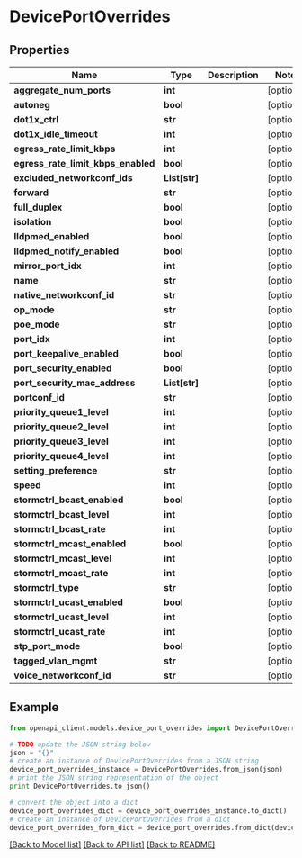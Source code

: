 # DevicePortOverrides


## Properties

Name | Type | Description | Notes
------------ | ------------- | ------------- | -------------
**aggregate_num_ports** | **int** |  | [optional] 
**autoneg** | **bool** |  | [optional] 
**dot1x_ctrl** | **str** |  | [optional] 
**dot1x_idle_timeout** | **int** |  | [optional] 
**egress_rate_limit_kbps** | **int** |  | [optional] 
**egress_rate_limit_kbps_enabled** | **bool** |  | [optional] 
**excluded_networkconf_ids** | **List[str]** |  | [optional] 
**forward** | **str** |  | [optional] 
**full_duplex** | **bool** |  | [optional] 
**isolation** | **bool** |  | [optional] 
**lldpmed_enabled** | **bool** |  | [optional] 
**lldpmed_notify_enabled** | **bool** |  | [optional] 
**mirror_port_idx** | **int** |  | [optional] 
**name** | **str** |  | [optional] 
**native_networkconf_id** | **str** |  | [optional] 
**op_mode** | **str** |  | [optional] 
**poe_mode** | **str** |  | [optional] 
**port_idx** | **int** |  | [optional] 
**port_keepalive_enabled** | **bool** |  | [optional] 
**port_security_enabled** | **bool** |  | [optional] 
**port_security_mac_address** | **List[str]** |  | [optional] 
**portconf_id** | **str** |  | [optional] 
**priority_queue1_level** | **int** |  | [optional] 
**priority_queue2_level** | **int** |  | [optional] 
**priority_queue3_level** | **int** |  | [optional] 
**priority_queue4_level** | **int** |  | [optional] 
**setting_preference** | **str** |  | [optional] 
**speed** | **int** |  | [optional] 
**stormctrl_bcast_enabled** | **bool** |  | [optional] 
**stormctrl_bcast_level** | **int** |  | [optional] 
**stormctrl_bcast_rate** | **int** |  | [optional] 
**stormctrl_mcast_enabled** | **bool** |  | [optional] 
**stormctrl_mcast_level** | **int** |  | [optional] 
**stormctrl_mcast_rate** | **int** |  | [optional] 
**stormctrl_type** | **str** |  | [optional] 
**stormctrl_ucast_enabled** | **bool** |  | [optional] 
**stormctrl_ucast_level** | **int** |  | [optional] 
**stormctrl_ucast_rate** | **int** |  | [optional] 
**stp_port_mode** | **bool** |  | [optional] 
**tagged_vlan_mgmt** | **str** |  | [optional] 
**voice_networkconf_id** | **str** |  | [optional] 

## Example

```python
from openapi_client.models.device_port_overrides import DevicePortOverrides

# TODO update the JSON string below
json = "{}"
# create an instance of DevicePortOverrides from a JSON string
device_port_overrides_instance = DevicePortOverrides.from_json(json)
# print the JSON string representation of the object
print DevicePortOverrides.to_json()

# convert the object into a dict
device_port_overrides_dict = device_port_overrides_instance.to_dict()
# create an instance of DevicePortOverrides from a dict
device_port_overrides_form_dict = device_port_overrides.from_dict(device_port_overrides_dict)
```
[[Back to Model list]](../README.md#documentation-for-models) [[Back to API list]](../README.md#documentation-for-api-endpoints) [[Back to README]](../README.md)


